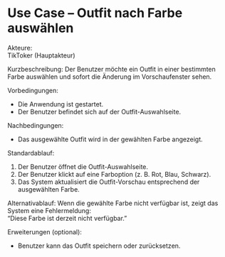 # Use Case – Outfit nach Farbe auswählen

Akteure:  
TikToker (Hauptakteur)

Kurzbeschreibung:
Der Benutzer möchte ein Outfit in einer bestimmten Farbe auswählen und sofort die Änderung im Vorschaufenster sehen.

Vorbedingungen:  
- Die Anwendung ist gestartet.  
- Der Benutzer befindet sich auf der Outfit-Auswahlseite.

Nachbedingungen:
- Das ausgewählte Outfit wird in der gewählten Farbe angezeigt.

Standardablauf:  
1. Der Benutzer öffnet die Outfit-Auswahlseite.  
2. Der Benutzer klickt auf eine Farboption (z. B. Rot, Blau, Schwarz).  
3. Das System aktualisiert die Outfit-Vorschau entsprechend der ausgewählten Farbe.  

Alternativablauf: 
Wenn die gewählte Farbe nicht verfügbar ist, zeigt das System eine Fehlermeldung:  
   “Diese Farbe ist derzeit nicht verfügbar.”

Erweiterungen (optional):
- Benutzer kann das Outfit speichern oder zurücksetzen.
